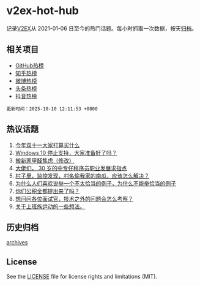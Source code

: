 # v2ex-hot-hub

 记录[V2EX](https://www.v2ex.com/)从 2021-01-06 日至今的热门话题。每小时抓取一次数据，按天[归档](archives)。
 
 ## 相关项目

- [GitHub热榜](https://github.com/snaildev/github-hot-hub)
- [知乎热榜](https://github.com/snaildev/zhihu-hot-hub)
- [微博热榜](https://github.com/snaildev/weibo-hot-hub)
- [头条热榜](https://github.com/snaildev/toutiao-hot-hub)
- [抖音热榜](https://github.com/snaildev/douyin-hot-hub)


 `更新时间：2025-10-10 12:11:53 +0800`

## 热议话题

1. [今年双十一大家打算买什么](https://www.v2ex.com/t/1164050)
1. [Windows 10 停止支持，大家准备好了吗？](https://www.v2ex.com/t/1163876)
1. [搬新家甲醛焦虑（修改）](https://www.v2ex.com/t/1163932)
1. [大佬们， 30 岁的中专仔程序员职业发展求指点](https://www.v2ex.com/t/1163956)
1. [村子里，监控发现，村名偷我家的南瓜，应该怎么解决？](https://www.v2ex.com/t/1164060)
1. [为什么人们喜欢说举一个不太恰当的例子，为什么不能举恰当的例子](https://www.v2ex.com/t/1163973)
1. [你们公积金都提出来了吗？](https://www.v2ex.com/t/1164073)
1. [想问问各位面试官，技术之外的问题会怎么考察？](https://www.v2ex.com/t/1163939)
1. [关于上班族运动的一些想法。](https://www.v2ex.com/t/1163910)

## 历史归档

[archives](archives)

## License

See the [LICENSE](LICENSE) file for license rights and limitations (MIT).
